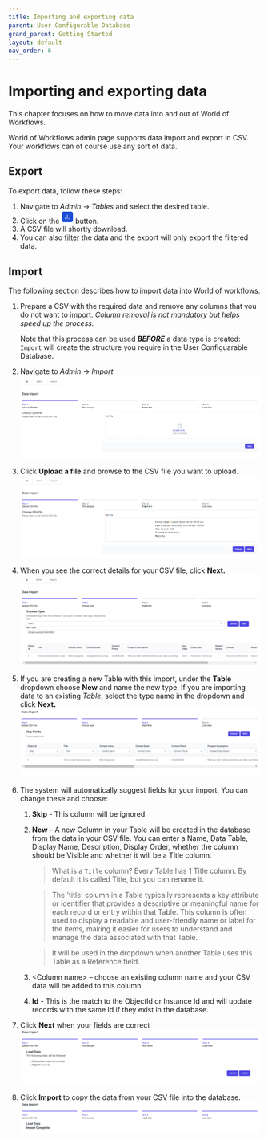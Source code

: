 ```yaml
---
title: Importing and exporting data
parent: User Configurable Database
grand_parent: Getting Started
layout: default
nav_order: 6
---
```


# Importing and exporting data

This chapter focuses on how to move data into and out of World of Workflows.

World of Workflows admin page supports data import and export in CSV.  Your workflows can of course use any sort of data.  


## Export

To export data, follow these steps:

1.  Navigate to *Admin* -\> *Tables* and select the desired table.
2.  Click on the <img src="../images/05a_image37.png" width="24" /> button.
3.  A CSV file will shortly download.
4.  You can also [filter](./working-with-data.html#sort-and-filter) the data and the export will only export the filtered data.

## Import

The following section describes how to import data into World of workflows.

1.  Prepare a CSV with the required data and remove any columns that you do not want to import. *Column removal is not mandatory but helps speed up the process.*
   
    Note that this process can be used ***BEFORE*** a data type is created: `Import` will create the structure you require in the User Configuarable Database.

2.  Navigate to *Admin* -\> *Import*
    ![Import1](../images/05a_image38.png)
3.  Click **Upload a file** and browse to the CSV file you want to upload.  
    ![Import2](../images/05a_image39.png)
4.  When you see the correct details for your CSV file, click **Next.**
    ![Import3](../images/05a_image40.png)
5.  If you are creating a new Table with this import, under the **Table** dropdown choose **New** and name the new type. If you are importing data to an existing *Table*, select the type name in the dropdown and click **Next.**
    ![Import4](../images/05a_image41.png)
6.  The system will automatically suggest fields for your import. You can change these and choose:
    1.  **Skip** - This column will be ignored
    2.  **New** - A new Column in your Table will be created in the database from the data in your CSV file. You can enter a Name, Data Table, Display Name, Description, Display Order, whether the column should be Visible and whether it will be a Title column.
    
        >What is a `Title` column?  Every Table has 1 Title column.  By default it is called Title, but you can rename it. 
        
        >The 'title' column in a Table typically represents a key attribute or identifier that provides a descriptive or meaningful name for each record or entry within that Table. This column is often used to display a readable and user-friendly name or label for the items, making it easier for users to understand and manage the data associated with that Table.  
        
        >It will be used in the dropdown when another Table uses this Table as a Reference field.
    3.  \<Column name\> – choose an existing column name and your CSV data will be added to this column.
    4.  **Id** - This is the match to the ObjectId or Instance Id and will update records with the same Id if they exist in the database.
7.  Click **Next** when your fields are correct  
    ![Import5](../images/05a_image42.png)
8.  Click **Import** to copy the data from your CSV file into the database. 
    ![Import6](../images/05a_image43.png)

